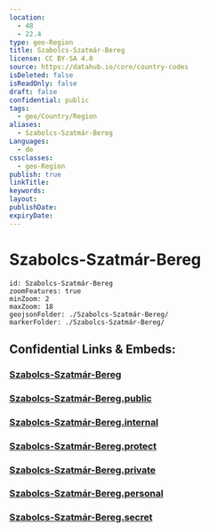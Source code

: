 ```yaml
---
location:
  - 48
  - 22.4
type: geo-Region
title: Szabolcs-Szatmár-Bereg
license: CC BY-SA 4.0
source: https://datahub.io/core/country-codes
isDeleted: false
isReadOnly: false
draft: false
confidential: public
tags:
  - geo/Country/Region
aliases:
  - Szabolcs-Szatmár-Bereg
Languages:
  - de
cssclasses:
  - geo-Region
publish: true
linkTitle:
keywords:
layout:
publishDate:
expiryDate:
---
```


# Szabolcs-Szatmár-Bereg

```leaflet
id: Szabolcs-Szatmár-Bereg
zoomFeatures: true 
minZoom: 2 
maxZoom: 18
geojsonFolder: ./Szabolcs-Szatmár-Bereg/
markerFolder: ./Szabolcs-Szatmár-Bereg/
```


## Confidential Links & Embeds: 

### [Szabolcs-Szatmár-Bereg](/_Standards/Earth/Continent/Europe/Europe~East/Hungary/Counties~Hungary/Szabolcs-Szatmár-Bereg.md) 

### [Szabolcs-Szatmár-Bereg.public](/_public/Earth/Continent/Europe/Europe~East/Hungary/Counties~Hungary/Szabolcs-Szatmár-Bereg.public.md) 

### [Szabolcs-Szatmár-Bereg.internal](/_internal/Earth/Continent/Europe/Europe~East/Hungary/Counties~Hungary/Szabolcs-Szatmár-Bereg.internal.md) 

### [Szabolcs-Szatmár-Bereg.protect](/_protect/Earth/Continent/Europe/Europe~East/Hungary/Counties~Hungary/Szabolcs-Szatmár-Bereg.protect.md) 

### [Szabolcs-Szatmár-Bereg.private](/_private/Earth/Continent/Europe/Europe~East/Hungary/Counties~Hungary/Szabolcs-Szatmár-Bereg.private.md) 

### [Szabolcs-Szatmár-Bereg.personal](/_personal/Earth/Continent/Europe/Europe~East/Hungary/Counties~Hungary/Szabolcs-Szatmár-Bereg.personal.md) 

### [Szabolcs-Szatmár-Bereg.secret](/_secret/Earth/Continent/Europe/Europe~East/Hungary/Counties~Hungary/Szabolcs-Szatmár-Bereg.secret.md)


